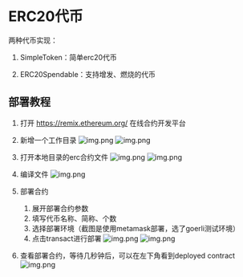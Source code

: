# ERC20代币

两种代币实现：

1. SimpleToken：简单erc20代币

2. ERC20Spendable：支持增发、燃烧的代币

## 部署教程

1. 打开 https://remix.ethereum.org/ 在线合约开发平台

2. 新增一个工作目录
![img.png](image/img.png)
![img.png](image/workspacecreate.png)

3. 打开本地目录的erc合约文件
![img.png](image/fileimport.png)
![img.png](image/fileimport1.png)

4. 编译文件
![img.png](image/compliefile.png)

5. 部署合约
   1. 展开部署合约参数
   2. 填写代币名称、简称、个数
   3. 选择部署环境（截图是使用metamask部署，选了goerli测试环境）
   4. 点击transact进行部署
![img.png](image/openfile.png)
![img.png](image/deploy.png)

6. 查看部署合约，等待几秒钟后，可以在左下角看到deployed contract
![img.png](image/deployed.png)
